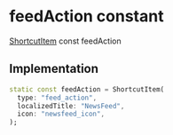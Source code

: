 


# feedAction constant







[ShortcutItem](https:pub.dev/documentation/quick_actions_platform_interface/1.0.4/types_types/ShortcutItem-class.html) const feedAction
  







## Implementation

```dart
static const feedAction = ShortcutItem(
  type: "feed_action",
  localizedTitle: "NewsFeed",
  icon: "newsfeed_icon",
);
```







